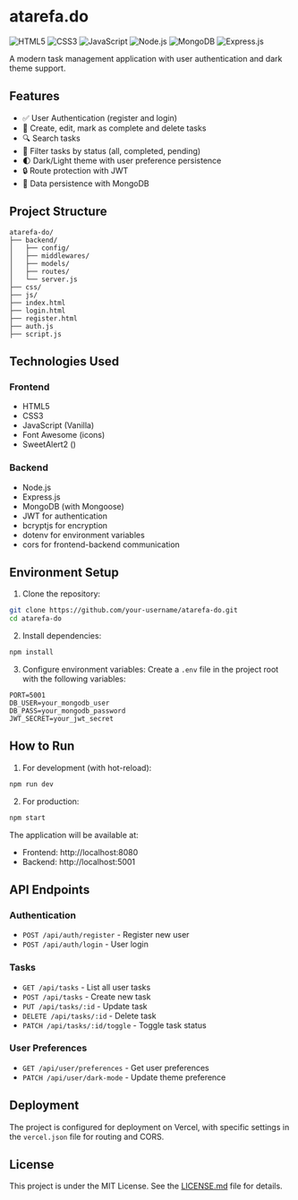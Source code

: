# atarefa.do

![HTML5](https://img.shields.io/badge/HTML5-E34F26?style=for-the-badge&logo=html5&logoColor=white) ![CSS3](https://img.shields.io/badge/CSS3-1572B6?style=for-the-badge&logo=css3&logoColor=white) ![JavaScript](https://img.shields.io/badge/JavaScript-F7DF1E?style=for-the-badge&logo=javascript&logoColor=black) ![Node.js](https://img.shields.io/badge/Node.js-43853D?style=for-the-badge&logo=node.js&logoColor=white) ![MongoDB](https://img.shields.io/badge/MongoDB-4EA94B?style=for-the-badge&logo=mongodb&logoColor=white) ![Express.js](https://img.shields.io/badge/Express.js-404D59?style=for-the-badge)

A modern task management application with user authentication and dark theme support.

## Features

- ✅ User Authentication (register and login)
- 📝 Create, edit, mark as complete and delete tasks
- 🔍 Search tasks
- 🎯 Filter tasks by status (all, completed, pending)
- 🌓 Dark/Light theme with user preference persistence
- 🔒 Route protection with JWT
- 💾 Data persistence with MongoDB

## Project Structure

```
atarefa-do/
├── backend/
│   ├── config/
│   ├── middlewares/
│   ├── models/
│   ├── routes/
│   └── server.js
├── css/
├── js/
├── index.html
├── login.html
├── register.html
├── auth.js
├── script.js
```

## Technologies Used

### Frontend

- HTML5
- CSS3
- JavaScript (Vanilla)
- Font Awesome (icons)
- SweetAlert2 ()

### Backend

- Node.js
- Express.js
- MongoDB (with Mongoose)
- JWT for authentication
- bcryptjs for encryption
- dotenv for environment variables
- cors for frontend-backend communication

## Environment Setup

1. Clone the repository:

```bash
git clone https://github.com/your-username/atarefa-do.git
cd atarefa-do
```

2. Install dependencies:

```bash
npm install
```

3. Configure environment variables: Create a `.env` file in the project root with the following variables:

```env
PORT=5001
DB_USER=your_mongodb_user
DB_PASS=your_mongodb_password
JWT_SECRET=your_jwt_secret
```

## How to Run

1. For development (with hot-reload):

```bash
npm run dev
```

2. For production:

```bash
npm start
```

The application will be available at:

- Frontend: http://localhost:8080
- Backend: http://localhost:5001

## API Endpoints

### Authentication

- `POST /api/auth/register` - Register new user
- `POST /api/auth/login` - User login

### Tasks

- `GET /api/tasks` - List all user tasks
- `POST /api/tasks` - Create new task
- `PUT /api/tasks/:id` - Update task
- `DELETE /api/tasks/:id` - Delete task
- `PATCH /api/tasks/:id/toggle` - Toggle task status

### User Preferences

- `GET /api/user/preferences` - Get user preferences
- `PATCH /api/user/dark-mode` - Update theme preference

## Deployment

The project is configured for deployment on Vercel, with specific settings in the `vercel.json` file for routing and CORS.

## License

This project is under the MIT License. See the [LICENSE.md](license.md) file for details.

